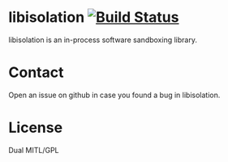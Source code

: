# libisolation [![Build Status](https://travis-ci.org/libisolation/libisolation.svg?branch=master)](https://travis-ci.org/libisolation/libisolation)

libisolation is an in-process software sandboxing library.

# Contact

Open an issue on github in case you found a bug in libisolation.

# License

Dual MITL/GPL

